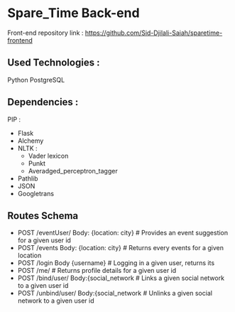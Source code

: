 # Spare_Time Back-end

Front-end repository link : 
https://github.com/Sid-Djilali-Saiah/sparetime-frontend

## Used Technologies :
Python
PostgreSQL

## Dependencies :
PIP :
- Flask
- Alchemy
- NLTK :
  - Vader lexicon
  - Punkt
  - Averadged_perceptron_tagger
- Pathlib
- JSON
- Googletrans

## Routes Schema
+ POST /eventUser/<id>    Body: {location: city}    # Provides an event suggestion for a given user id
+ POST /events    Body: {location: city}    # Returns every events for a given location
+ POST /login   Body {username}   # Logging in a given user, returns its
+ POST /me/<id>   # Returns profile details for a given user id
+ POST /bind/user/<id>    Body:{social_network    # Links a given social network to a given user id
+ POST /unbind/user/<id>    Body:{social_network    # Unlinks a given social network to a given user id
